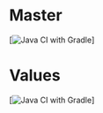 # Master
[![Java CI with Gradle](https://github.com/MikhailVoroshilov/PageObject/actions/workflows/gradle.yml/badge.svg?branch=master)]
# Values
[![Java CI with Gradle](https://github.com/MikhailVoroshilov/PageObject/actions/workflows/gradle.yml/badge.svg?branch=values)]
